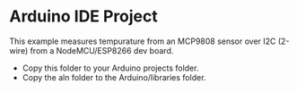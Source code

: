 # Arduino IDE Project

This example measures tempurature from an MCP9808 sensor over I2C (2-wire) from a NodeMCU/ESP8266 dev board. 

 * Copy this folder to your Arduino projects folder.
 * Copy the aln folder to the Arduino/libraries folder.
